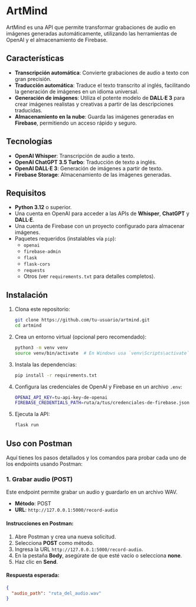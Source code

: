 # ArtMind

ArtMind es una API que permite transformar grabaciones de audio en imágenes generadas automáticamente, utilizando las herramientas de OpenAI y el almacenamiento de Firebase.

## Características

- **Transcripción automática**: Convierte grabaciones de audio a texto con gran precisión.
- **Traducción automática**: Traduce el texto transcrito al inglés, facilitando la generación de imágenes en un idioma universal.
- **Generación de imágenes**: Utiliza el potente modelo de **DALL·E 3** para crear imágenes realistas y creativas a partir de las descripciones traducidas.
- **Almacenamiento en la nube**: Guarda las imágenes generadas en **Firebase**, permitiendo un acceso rápido y seguro.

## Tecnologías

- **OpenAI Whisper**: Transcripción de audio a texto.
- **OpenAI ChatGPT 3.5 Turbo**: Traducción de texto a inglés.
- **OpenAI DALL·E 3**: Generación de imágenes a partir de texto.
- **Firebase Storage**: Almacenamiento de las imágenes generadas.

## Requisitos

- **Python 3.12** o superior.
- Una cuenta en OpenAI para acceder a las APIs de **Whisper**, **ChatGPT** y **DALL·E**.
- Una cuenta de Firebase con un proyecto configurado para almacenar imágenes.
- Paquetes requeridos (instalables vía `pip`):
  - `openai`
  - `firebase-admin`
  - `flask`
  - `flask-cors`
  - `requests`
  - Otros (ver `requirements.txt` para detalles completos).

## Instalación

1. Clona este repositorio:

    ```bash
    git clone https://github.com/tu-usuario/artmind.git
    cd artmind
    ```

2. Crea un entorno virtual (opcional pero recomendado):

    ```bash
    python3 -m venv venv
    source venv/bin/activate  # En Windows usa `venv\Scripts\activate`
    ```

3. Instala las dependencias:

    ```bash
    pip install -r requirements.txt
    ```

4. Configura las credenciales de OpenAI y Firebase en un archivo `.env`:

    ```bash
    OPENAI_API_KEY=tu-api-key-de-openai
    FIREBASE_CREDENTIALS_PATH=ruta/a/tus/credenciales-de-firebase.json
    ```

5. Ejecuta la API:

    ```bash
    flask run
    ```

## Uso con Postman

Aquí tienes los pasos detallados y los comandos para probar cada uno de los endpoints usando Postman:

### 1. Grabar audio (POST)

Este endpoint permite grabar un audio y guardarlo en un archivo WAV.

- **Método**: POST
- **URL**: `http://127.0.0.1:5000/record-audio`

#### Instrucciones en Postman:
1. Abre Postman y crea una nueva solicitud.
2. Selecciona **POST** como método.
3. Ingresa la URL `http://127.0.0.1:5000/record-audio`.
4. En la pestaña **Body**, asegúrate de que esté vacío o selecciona **none**.
5. Haz clic en **Send**.

#### Respuesta esperada:
```json
{
  "audio_path": "ruta_del_audio.wav"
}

